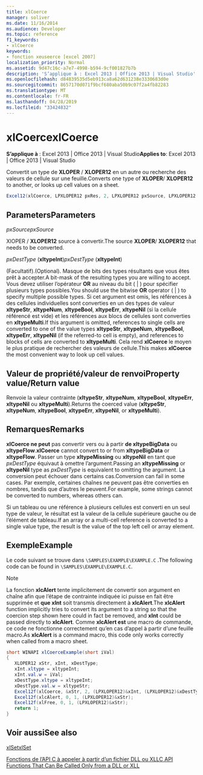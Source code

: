 ```yaml
---
title: xlCoerce
manager: soliver
ms.date: 11/16/2014
ms.audience: Developer
ms.topic: reference
f1_keywords:
- xlCoerce
keywords:
- fonction xeuseerce [excel 2007]
localization_priority: Normal
ms.assetid: 9d47c16c-a7e7-4998-b594-9cf001827b7b
description: 'S’applique à : Excel 2013 | Office 2013 | Visual Studio'
ms.openlocfilehash: d84839535d5eb913ca8a62d631238e3330683d0e
ms.sourcegitcommit: 8657170d071f9bcf680aba50b9c07f2a4fb82283
ms.translationtype: MT
ms.contentlocale: fr-FR
ms.lasthandoff: 04/28/2019
ms.locfileid: "33424832"
---
```

# <a name="xlcoerce"></a><span data-ttu-id="52516-104">xlCoerce</span><span class="sxs-lookup"><span data-stu-id="52516-104">xlCoerce</span></span>

 <span data-ttu-id="52516-105">**S’applique à** : Excel 2013 | Office 2013 | Visual Studio</span><span class="sxs-lookup"><span data-stu-id="52516-105">**Applies to**: Excel 2013 | Office 2013 | Visual Studio</span></span> 
  
<span data-ttu-id="52516-106">Convertit un type de **XLOPER** /  **XLOPER12** en un autre ou recherche des valeurs de cellule sur une feuille.</span><span class="sxs-lookup"><span data-stu-id="52516-106">Converts one type of **XLOPER**/ **XLOPER12** to another, or looks up cell values on a sheet.</span></span> 
  
```cs
Excel12(xlCoerce, LPXLOPER12 pxRes, 2, LPXLOPER12 pxSource, LPXLOPER12 pxDestType);
```

## <a name="parameters"></a><span data-ttu-id="52516-107">Parameters</span><span class="sxs-lookup"><span data-stu-id="52516-107">Parameters</span></span>

 <span data-ttu-id="52516-108">_pxSource_</span><span class="sxs-lookup"><span data-stu-id="52516-108">_pxSource_</span></span>
  
<span data-ttu-id="52516-109">XlOPER  /  **XLOPER12** source à convertir.</span><span class="sxs-lookup"><span data-stu-id="52516-109">The source **XLOPER**/ **XLOPER12** that needs to be converted.</span></span> 
  
 <span data-ttu-id="52516-110">_pxDestType_ (**xltypeInt**)</span><span class="sxs-lookup"><span data-stu-id="52516-110">_pxDestType_ (**xltypeInt**)</span></span>
  
<span data-ttu-id="52516-111">(Facultatif).</span><span class="sxs-lookup"><span data-stu-id="52516-111">(Optional).</span></span> <span data-ttu-id="52516-112">Masque de bits des types résultants que vous êtes prêt à accepter.</span><span class="sxs-lookup"><span data-stu-id="52516-112">A bit-mask of the resulting types you are willing to accept.</span></span> <span data-ttu-id="52516-113">Vous devez utiliser l’opérateur **OR** au niveau du bit ( | ) pour spécifier plusieurs types possibles.</span><span class="sxs-lookup"><span data-stu-id="52516-113">You should use the bitwise **OR** operator ( | ) to specify multiple possible types.</span></span> <span data-ttu-id="52516-114">Si cet argument est omis, les références à des cellules individuelles sont converties en un des types de valeur **xltypeStr**, **xltypeNum**, **xltypeBool**, **xltypeErr**, **xltypeNil** (si la cellule référencé est vide) et les références aux blocs de cellules sont converties en **xltypeMulti**.</span><span class="sxs-lookup"><span data-stu-id="52516-114">If this argument is omitted, references to single cells are converted to one of the value types **xltypeStr**, **xltypeNum**, **xltypeBool**, **xltypeErr**, **xltypeNil** (if the referred-to cell is empty), and references to blocks of cells are converted to **xltypeMulti**.</span></span> <span data-ttu-id="52516-115">Cela rend **xlCoerce** le moyen le plus pratique de rechercher des valeurs de cellule.</span><span class="sxs-lookup"><span data-stu-id="52516-115">This makes **xlCoerce** the most convenient way to look up cell values.</span></span> 
  
## <a name="property-valuereturn-value"></a><span data-ttu-id="52516-116">Valeur de propriété/valeur de renvoi</span><span class="sxs-lookup"><span data-stu-id="52516-116">Property value/Return value</span></span>

<span data-ttu-id="52516-117">Renvoie la valeur contrainte (**xltypeStr**, **xltypeNum**, **xltypeBool**, **xltypeErr**, **xltypeNil** ou **xltypeMulti**).</span><span class="sxs-lookup"><span data-stu-id="52516-117">Returns the coerced value (**xltypeStr**, **xltypeNum**, **xltypeBool**, **xltypeErr**, **xltypeNil**, or **xltypeMulti**).</span></span>
  
## <a name="remarks"></a><span data-ttu-id="52516-118">Remarques</span><span class="sxs-lookup"><span data-stu-id="52516-118">Remarks</span></span>

 <span data-ttu-id="52516-119">**xlCoerce ne peut** pas convertir vers ou à partir **de xltypeBigData** ou **xltypeFlow**.</span><span class="sxs-lookup"><span data-stu-id="52516-119">**xlCoerce** cannot convert to or from **xltypeBigData** or **xltypeFlow**.</span></span> <span data-ttu-id="52516-120">Passer un type **xltypeMissing** ou **xltypeNil** en tant que  _pxDestType_ équivaut à omettre l’argument.</span><span class="sxs-lookup"><span data-stu-id="52516-120">Passing an **xltypeMissing** or **xltypeNil** type as  _pxDestType_ is equivalent to omitting the argument.</span></span> <span data-ttu-id="52516-121">La conversion peut échouer dans certains cas.</span><span class="sxs-lookup"><span data-stu-id="52516-121">Conversion can fail in some cases.</span></span> <span data-ttu-id="52516-122">Par exemple, certaines chaînes ne peuvent pas être converties en nombres, tandis que d’autres le peuvent.</span><span class="sxs-lookup"><span data-stu-id="52516-122">For example, some strings cannot be converted to numbers, whereas others can.</span></span> 
  
<span data-ttu-id="52516-123">Si un tableau ou une référence à plusieurs cellules est converti en un seul type de valeur, le résultat est la valeur de la cellule supérieure gauche ou de l’élément de tableau.</span><span class="sxs-lookup"><span data-stu-id="52516-123">If an array or a multi-cell reference is converted to a single value type, the result is the value of the top left cell or array element.</span></span>
  
## <a name="example"></a><span data-ttu-id="52516-124">Exemple</span><span class="sxs-lookup"><span data-stu-id="52516-124">Example</span></span>

<span data-ttu-id="52516-125">Le code suivant se trouve dans  `\SAMPLES\EXAMPLE\EXAMPLE.C` .</span><span class="sxs-lookup"><span data-stu-id="52516-125">The following code can be found in  `\SAMPLES\EXAMPLE\EXAMPLE.C`.</span></span> 
  
> [!NOTE]
> <span data-ttu-id="52516-126">La fonction **xlcAlert** tente implicitement de convertir son argument en chaîne afin que l’étape de contrainte indiquée ici puisse en fait être supprimée et **que xInt** soit transmis directement à **xlcAlert**.</span><span class="sxs-lookup"><span data-stu-id="52516-126">The **xlcAlert** function implicitly tries to convert its argument to a string so that the coercion step shown here could in fact be removed, and **xInt** could be passed directly to **xlcAlert**.</span></span> <span data-ttu-id="52516-127">Comme **xlcAlert est** une macro de commande, ce code ne fonctionne correctement qu’en cas d’appel à partir d’une feuille macro.</span><span class="sxs-lookup"><span data-stu-id="52516-127">As **xlcAlert** is a command macro, this code only works correctly when called from a macro sheet.</span></span> 
  
```cs
short WINAPI xlCoerceExample(short iVal)
{
   XLOPER12 xStr, xInt, xDestType;
   xInt.xltype = xltypeInt;
   xInt.val.w = iVal;
   xDestType.xltype = xltypeInt;
   xDestType.val.w = xltypeStr;
   Excel12f(xlCoerce, &xStr, 2, (LPXLOPER12)&xInt, (LPXLOPER12)&xDestType);
   Excel12f(xlcAlert, 0, 1, (LPXLOPER12)&xStr);
   Excel12f(xlFree, 0, 1, (LPXLOPER12)&xStr);
   return 1;
}
```

## <a name="see-also"></a><span data-ttu-id="52516-128">Voir aussi</span><span class="sxs-lookup"><span data-stu-id="52516-128">See also</span></span>



[<span data-ttu-id="52516-129">xlSet</span><span class="sxs-lookup"><span data-stu-id="52516-129">xlSet</span></span>](xlset.md)


[<span data-ttu-id="52516-130">Fonctions de l’API C à appeler à partir d’un fichier DLL ou XLL</span><span class="sxs-lookup"><span data-stu-id="52516-130">C API Functions That Can Be Called Only from a DLL or XLL</span></span>](c-api-functions-that-can-be-called-only-from-a-dll-or-xll.md)

